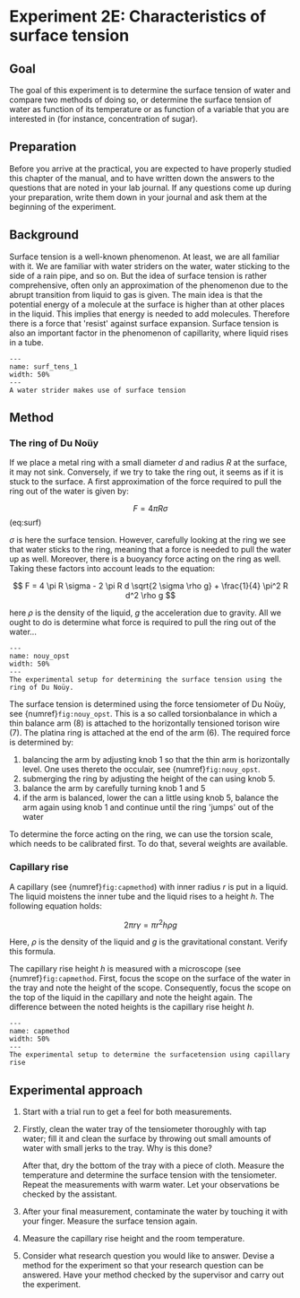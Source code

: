 # Experiment 2E: Characteristics of surface tension

## Goal
The goal of this experiment is to determine the surface tension of water and compare two methods of doing so, or determine the surface tension of water as function of its temperature or as function of a variable that you are interested in (for instance, concentration of sugar). 

## Preparation
Before you arrive at the practical, you are expected to have properly studied this chapter of the manual, and to have written down the answers to the questions that are noted in your lab journal. If any questions come up during your preparation, write them down in your journal and ask them at the beginning of the experiment. 

## Background
Surface tension is a well-known phenomenon. At least, we are all familiar with it. We are familiar with water striders on the water, water sticking to the side of a rain pipe, and so on. But the idea of surface tension is rather comprehensive, often only an approximation of the phenomenon due to the abrupt transition from liquid to gas is given. The main idea is that the potential energy of a molecule at the surface is higher than at other places in the liquid. This implies that energy is needed to add molecules. Therefore there is a force that 'resist' against surface expansion. Surface tension is also an important factor in the phenomenon of capillarity, where liquid rises in a tube. 

```{figure} /figures/schaatsrijder.jpg
---
name: surf_tens_1
width: 50%
---
A water strider makes use of surface tension
```

## Method
### The ring of Du Noüy
If we place a metal ring with a small diameter $d$ and radius $R$ at the surface, it may not sink. Conversely, if we try to take the ring out, it seems as if it is stuck to the surface. A first approximation of the force required to pull the ring out of the water is given by:

$$ F = 4 \pi R \sigma $$ (eq:surf)

$\sigma$ is here the surface tension. However, carefully looking at the ring we see that water sticks to the ring, meaning that a force is needed to pull the water up as well. Moreover, there is a buoyancy force acting on the ring as well. Taking these factors into account leads to the equation:

$$
F = 4 \pi R \sigma - 2 \pi R d \sqrt{2 \sigma \rho g} + \frac{1}{4} \pi^2 R d^2 \rho g
$$

here $\rho$ is the density of the liquid, $g$ the acceleration due to gravity. All we ought to do is determine what force is required to pull the ring out of the water...

```{figure} /figures/opstelling_nouy.jpg
---
name: nouy_opst
width: 50%
---
The experimental setup for determining the surface tension using the ring of Du Noüy.
```

The surface tension is determined using the force tensiometer of Du Noüy, see {numref}`fig:nouy_opst`. This is a so called torsionbalance in which a thin balance arm (8) is attached to the horizontally tensioned torison wire (7). The platina ring is attached at the end of the arm (6). The required force is determined by:
1. balancing the arm by adjusting knob 1 so that the thin arm is horizontally level. One uses thereto the occulair, see {numref}`fig:nouy_opst`. 
1. submerging the ring by adjusting the height of the can using knob 5. 
1. balance the arm by carefully turning knob 1 and 5
1. if the arm is balanced, lower the can a little using knob 5, balance the arm again using knob 1 and continue until the ring 'jumps' out of the water

To determine the force acting on the ring, we can use the torsion scale, which needs to be calibrated first. To do that, several weights are available. 

### Capillary rise

A capillary (see {numref}`fig:capmethod`) with inner radius $r$ is put in a liquid. The liquid moistens the inner tube and the liquid rises to a height $h$. The following equation holds:

$$
2\pi r \gamma = \pi r^2 h \rho g
$$

Here, $\rho$ is the density of the liquid and $g$ is the gravitational constant. Verify this formula.

The capillary rise height $h$ is measured with a microscope (see {numref}`fig:capmethod`. First, focus the scope on the surface of the water in the tray and note the height of the scope. Consequently, focus the scope on the top of the liquid in the capillary and note the height again. The difference between the noted heights is the capillary rise height $h$.

```{figure} /figures/cappilairmethod.jpg
---
name: capmethod
width: 50%
---
The experimental setup to determine the surfacetension using capillary rise
```
## Experimental approach

1. Start with a trial run to get a feel for both measurements.

1. Firstly, clean the water tray of the tensiometer thoroughly with tap water; fill it and clean the surface by throwing out small amounts of water with small jerks to the tray. Why is this done?

    After that, dry the bottom of the tray with a piece of cloth. Measure the temperature and determine the surface tension with the tensiometer. Repeat the measurements with warm water. Let your observations be checked by the assistant.

1. After your final measurement, contaminate the water by touching it with your finger. Measure the surface tension again.

1. Measure the capillary rise height and the room temperature.

1. Consider what research question you would like to answer. Devise a method for the experiment so that your research question can be answered. Have your method checked by the supervisor and carry out the experiment.

